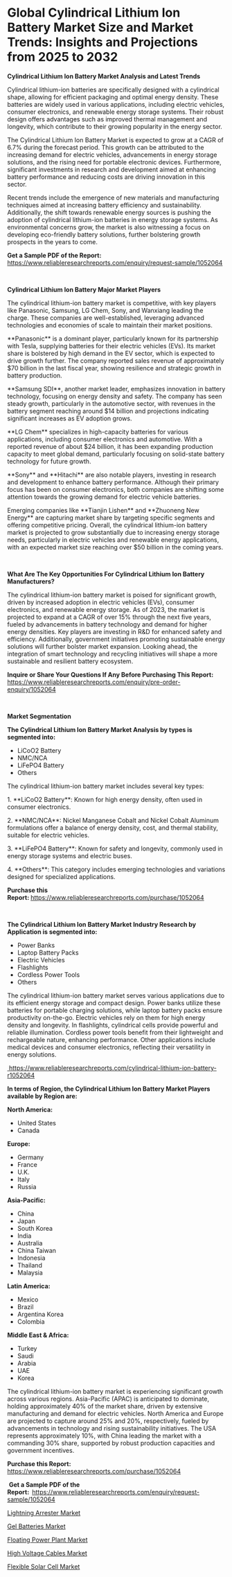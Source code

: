 <p><h1>Global Cylindrical Lithium Ion Battery Market Size and Market Trends: Insights and Projections from 2025 to 2032</h1></p><p><strong>Cylindrical Lithium Ion Battery Market Analysis and Latest Trends</strong></p>
<p><p>Cylindrical lithium-ion batteries are specifically designed with a cylindrical shape, allowing for efficient packaging and optimal energy density. These batteries are widely used in various applications, including electric vehicles, consumer electronics, and renewable energy storage systems. Their robust design offers advantages such as improved thermal management and longevity, which contribute to their growing popularity in the energy sector.</p><p>The Cylindrical Lithium Ion Battery Market is expected to grow at a CAGR of 6.7% during the forecast period. This growth can be attributed to the increasing demand for electric vehicles, advancements in energy storage solutions, and the rising need for portable electronic devices. Furthermore, significant investments in research and development aimed at enhancing battery performance and reducing costs are driving innovation in this sector.</p><p>Recent trends include the emergence of new materials and manufacturing techniques aimed at increasing battery efficiency and sustainability. Additionally, the shift towards renewable energy sources is pushing the adoption of cylindrical lithium-ion batteries in energy storage systems. As environmental concerns grow, the market is also witnessing a focus on developing eco-friendly battery solutions, further bolstering growth prospects in the years to come.</p></p>
<p><strong>Get a Sample PDF of the Report:&nbsp;</strong> <a href="https://www.reliableresearchreports.com/enquiry/request-sample/1052064?utm_campaign=38&utm_medium=2&utm_source=Github&utm_content=ia&utm_term=14022025&utm_id=cylindrical-lithium-ion-battery">https://www.reliableresearchreports.com/enquiry/request-sample/1052064</a></p>
<p>&nbsp;</p>
<p><strong>Cylindrical Lithium Ion Battery Major Market Players</strong></p>
<p><p>The cylindrical lithium-ion battery market is competitive, with key players like Panasonic, Samsung, LG Chem, Sony, and Wanxiang leading the charge. These companies are well-established, leveraging advanced technologies and economies of scale to maintain their market positions.</p><p>**Panasonic** is a dominant player, particularly known for its partnership with Tesla, supplying batteries for their electric vehicles (EVs). Its market share is bolstered by high demand in the EV sector, which is expected to drive growth further. The company reported sales revenue of approximately $70 billion in the last fiscal year, showing resilience and strategic growth in battery production.</p><p>**Samsung SDI**, another market leader, emphasizes innovation in battery technology, focusing on energy density and safety. The company has seen steady growth, particularly in the automotive sector, with revenues in the battery segment reaching around $14 billion and projections indicating significant increases as EV adoption grows.</p><p>**LG Chem** specializes in high-capacity batteries for various applications, including consumer electronics and automotive. With a reported revenue of about $24 billion, it has been expanding production capacity to meet global demand, particularly focusing on solid-state battery technology for future growth.</p><p>**Sony** and **Hitachi** are also notable players, investing in research and development to enhance battery performance. Although their primary focus has been on consumer electronics, both companies are shifting some attention towards the growing demand for electric vehicle batteries.</p><p>Emerging companies like **Tianjin Lishen** and **Zhuoneng New Energy** are capturing market share by targeting specific segments and offering competitive pricing. Overall, the cylindrical lithium-ion battery market is projected to grow substantially due to increasing energy storage needs, particularly in electric vehicles and renewable energy applications, with an expected market size reaching over $50 billion in the coming years.</p></p>
<p>&nbsp;</p>
<p><strong>What Are The Key Opportunities For Cylindrical Lithium Ion Battery Manufacturers?</strong></p>
<p><p>The cylindrical lithium-ion battery market is poised for significant growth, driven by increased adoption in electric vehicles (EVs), consumer electronics, and renewable energy storage. As of 2023, the market is projected to expand at a CAGR of over 15% through the next five years, fueled by advancements in battery technology and demand for higher energy densities. Key players are investing in R&D for enhanced safety and efficiency. Additionally, government initiatives promoting sustainable energy solutions will further bolster market expansion. Looking ahead, the integration of smart technology and recycling initiatives will shape a more sustainable and resilient battery ecosystem.</p></p>
<p><strong>Inquire or Share Your Questions If Any Before Purchasing This Report:</strong> <a href="https://www.reliableresearchreports.com/enquiry/pre-order-enquiry/1052064?utm_campaign=38&utm_medium=2&utm_source=Github&utm_content=ia&utm_term=14022025&utm_id=cylindrical-lithium-ion-battery">https://www.reliableresearchreports.com/enquiry/pre-order-enquiry/1052064</a></p>
<p>&nbsp;</p>
<p><strong>Market Segmentation</strong></p>
<p><strong>The Cylindrical Lithium Ion Battery Market Analysis by types is segmented into:</strong></p>
<p><ul><li>LiCoO2 Battery</li><li>NMC/NCA</li><li>LiFePO4 Battery</li><li>Others</li></ul></p>
<p><p>The cylindrical lithium-ion battery market includes several key types: </p><p>1. **LiCoO2 Battery**: Known for high energy density, often used in consumer electronics. </p><p>2. **NMC/NCA**: Nickel Manganese Cobalt and Nickel Cobalt Aluminum formulations offer a balance of energy density, cost, and thermal stability, suitable for electric vehicles. </p><p>3. **LiFePO4 Battery**: Known for safety and longevity, commonly used in energy storage systems and electric buses. </p><p>4. **Others**: This category includes emerging technologies and variations designed for specialized applications.</p></p>
<p><strong>Purchase this Report:&nbsp;</strong><a href="https://www.reliableresearchreports.com/purchase/1052064?utm_campaign=38&utm_medium=2&utm_source=Github&utm_content=ia&utm_term=14022025&utm_id=cylindrical-lithium-ion-battery">https://www.reliableresearchreports.com/purchase/1052064</a></p>
<p>&nbsp;</p>
<p><strong>The Cylindrical Lithium Ion Battery Market Industry Research by Application is segmented into:</strong></p>
<p><ul><li>Power Banks</li><li>Laptop Battery Packs</li><li>Electric Vehicles</li><li>Flashlights</li><li>Cordless Power Tools</li><li>Others</li></ul></p>
<p><p>The cylindrical lithium-ion battery market serves various applications due to its efficient energy storage and compact design. Power banks utilize these batteries for portable charging solutions, while laptop battery packs ensure productivity on-the-go. Electric vehicles rely on them for high energy density and longevity. In flashlights, cylindrical cells provide powerful and reliable illumination. Cordless power tools benefit from their lightweight and rechargeable nature, enhancing performance. Other applications include medical devices and consumer electronics, reflecting their versatility in energy solutions.</p></p>
<p><a href="https://www.reliableresearchreports.com/cylindrical-lithium-ion-battery-r1052064?utm_campaign=38&utm_medium=2&utm_source=Github&utm_content=ia&utm_term=14022025&utm_id=cylindrical-lithium-ion-battery">&nbsp;https://www.reliableresearchreports.com/cylindrical-lithium-ion-battery-r1052064</a></p>
<p><strong>In terms of Region, the Cylindrical Lithium Ion Battery Market Players available by Region are:</strong></p>
<p>
    <p> <strong> North America: </strong>
        <ul>
            <li>United States</li>
            <li>Canada</li>
        </ul>
        </p> 
    <p> <strong> Europe: </strong>
        <ul>
            <li>Germany</li>
            <li>France</li>
            <li>U.K.</li>
            <li>Italy</li>
            <li>Russia</li>
        </ul>
        </p> 
    <p> <strong> Asia-Pacific: </strong>
        <ul>
            <li>China</li>
            <li>Japan</li>
            <li>South Korea</li>
            <li>India</li>
            <li>Australia</li>
            <li>China Taiwan</li>
            <li>Indonesia</li>
            <li>Thailand</li>
            <li>Malaysia</li>
        </ul>
        </p> 
    <p> <strong> Latin America: </strong>
        <ul>
            <li>Mexico</li>
            <li>Brazil</li>
            <li>Argentina Korea</li>
            <li>Colombia</li>
        </ul>
        </p> 
    <p> <strong> Middle East & Africa: </strong>
        <ul>
            <li>Turkey</li>
            <li>Saudi</li>
            <li>Arabia</li>
            <li>UAE</li>
            <li>Korea</li>
        </ul>
    </p>
    </p>
<p><p>The cylindrical lithium-ion battery market is experiencing significant growth across various regions. Asia-Pacific (APAC) is anticipated to dominate, holding approximately 40% of the market share, driven by extensive manufacturing and demand for electric vehicles. North America and Europe are projected to capture around 25% and 20%, respectively, fueled by advancements in technology and rising sustainability initiatives. The USA represents approximately 10%, with China leading the market with a commanding 30% share, supported by robust production capacities and government incentives.</p></p>
<p><strong>Purchase this Report: </strong><a href="https://www.reliableresearchreports.com/purchase/1052064?utm_campaign=38&utm_medium=2&utm_source=Github&utm_content=ia&utm_term=14022025&utm_id=cylindrical-lithium-ion-battery">https://www.reliableresearchreports.com/purchase/1052064</a></p>
<p>&nbsp;<strong>Get a Sample PDF of the Report:&nbsp;&nbsp;</strong><a href="https://www.reliableresearchreports.com/enquiry/request-sample/1052064?utm_campaign=38&utm_medium=2&utm_source=Github&utm_content=ia&utm_term=14022025&utm_id=cylindrical-lithium-ion-battery">https://www.reliableresearchreports.com/enquiry/request-sample/1052064</a></p>
<p><strong></strong></p>
<p><p><a href="https://github.com/ariyilmelzar/Market-Research-Report-List-1/blob/main/lightning-arrester-market.md?utm_campaign=38&utm_medium=2&utm_source=Github&utm_content=ia&utm_term=14022025&utm_id=cylindrical-lithium-ion-battery">Lightning Arrester Market</a></p><p><a href="https://github.com/duscarajlha/Market-Research-Report-List-1/blob/main/gel-batteries-market.md?utm_campaign=38&utm_medium=2&utm_source=Github&utm_content=ia&utm_term=14022025&utm_id=cylindrical-lithium-ion-battery">Gel Batteries Market</a></p><p><a href="https://github.com/boluluhabeel/Market-Research-Report-List-1/blob/main/floating-power-plant-market.md?utm_campaign=38&utm_medium=2&utm_source=Github&utm_content=ia&utm_term=14022025&utm_id=cylindrical-lithium-ion-battery">Floating Power Plant Market</a></p><p><a href="https://github.com/lalolatiot/Market-Research-Report-List-1/blob/main/high-voltage-cables-market.md?utm_campaign=38&utm_medium=2&utm_source=Github&utm_content=ia&utm_term=14022025&utm_id=cylindrical-lithium-ion-battery">High Voltage Cables Market</a></p><p><a href="https://github.com/zurubting/Market-Research-Report-List-1/blob/main/flexible-solar-cell-market.md?utm_campaign=38&utm_medium=2&utm_source=Github&utm_content=ia&utm_term=14022025&utm_id=cylindrical-lithium-ion-battery">Flexible Solar Cell Market</a></p></p>
